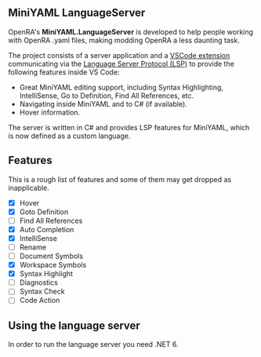 ## MiniYAML LanguageServer

OpenRA's **MiniYAML.LanguageServer** is developed to help people working with OpenRA .yaml files, making modding OpenRA a less daunting task.

The project consists of a server application and a [VSCode extension](https://marketplace.visualstudio.com/items?itemName=openra.oraide-vscode) communicating via the [Language Server Protocol (LSP)](https://docs.microsoft.com/en-us/visualstudio/extensibility/language-server-protocol) to provide the following features inside VS Code:
 - Great MiniYAML editing support, including Syntax Highlighting, IntelliSense, Go to Definition, Find All References, etc.
 - Navigating inside MiniYAML and to C# (if available).
 - Hover information.
 
The server is written in C# and provides LSP features for MiniYAML, which is now defined as a custom language.
 ## Features
 This is a rough list of features and some of them may get dropped as inapplicable.

  - [X] Hover
  - [X] Goto Definition
  - [ ] Find All References
  - [X] Auto Completion
  - [X] IntelliSense
  - [ ] Rename
  - [ ] Document Symbols
  - [X] Workspace Symbols
  - [X] Syntax Highlight
  - [ ] Diagnostics
  - [ ] Syntax Check
  - [ ] Code Action

## Using the language server

In order to run the language server you need .NET 6.

